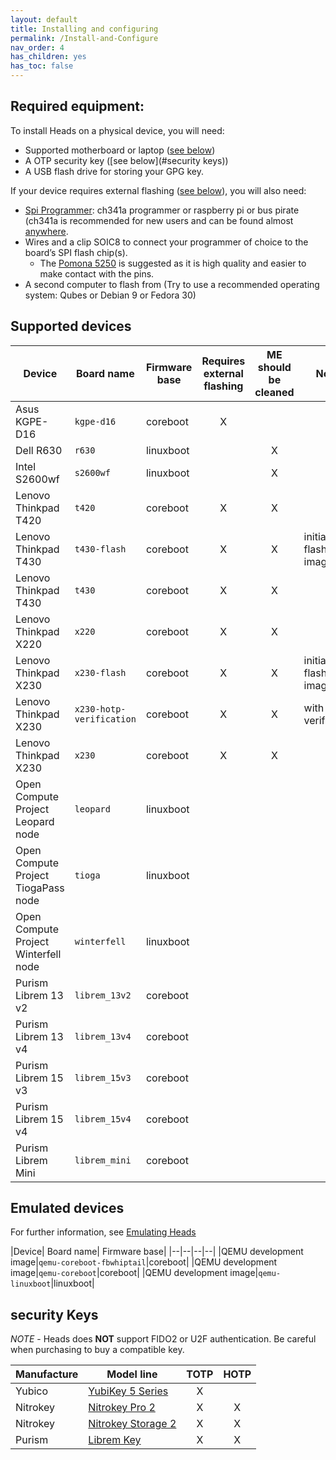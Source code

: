 ```yaml
---
layout: default
title: Installing and configuring
permalink: /Install-and-Configure
nav_order: 4
has_children: yes
has_toc: false
---
```


## Required equipment:

To install Heads on a physical device, you will need:

* Supported motherboard or laptop ([see below](#supported-devices))
* A OTP security key ([see below](#security keys))
* A USB flash drive for storing your GPG key.

If your device requires external flashing ([see below](#supported-devices)),
 you will also need:

* [Spi Programmer](https://trmm.net/SPI_flash): ch341a programmer or raspberry pi or bus pirate (ch341a is recommended for new users and can be found almost [anywhere](https://www.amazon.com/s?k=ch341a+programmer).
* Wires and a clip SOIC8 to connect your programmer of choice to the board’s SPI flash chip(s).
  * The [Pomona 5250](https://www.pomonaelectronics.com/products/test-clips/soic-clip-8-pin) is suggested as it is high quality and easier to make contact with the pins.
* A second computer to flash from (Try to use a recommended operating system: Qubes or Debian 9 or Fedora 30)


## Supported devices

|Device| Board name| Firmware base| Requires external flashing| ME should be cleaned | Notes|
|--|--|--|:--:|:--:|--|
|Asus KGPE-D16|`kgpe-d16`|coreboot|X|||
|Dell R630|`r630`|linuxboot||X||
|Intel S2600wf|`s2600wf`|linuxboot||X||
|Lenovo Thinkpad T420|`t420`|coreboot|X|X||
|Lenovo Thinkpad T430|`t430-flash`|coreboot|X|X|initial flashed image|
|Lenovo Thinkpad T430|`t430`|coreboot|X|X||
|Lenovo Thinkpad X220|`x220`|coreboot|X|X||
|Lenovo Thinkpad X230|`x230-flash`|coreboot|X|X|initial flashed image|
|Lenovo Thinkpad X230|`x230-hotp-verification`|coreboot|X|X|with hotp verification|
|Lenovo Thinkpad X230|`x230`|coreboot|X|X||
|Open Compute Project	Leopard node|`leopard`|linuxboot|||
|Open Compute Project	TiogaPass node|`tioga`|linuxboot||||
|Open Compute Project	Winterfell node|`winterfell`|linuxboot||||
|Purism Librem 13 v2|`librem_13v2`|coreboot||||
|Purism Librem 13 v4|`librem_13v4`|coreboot||||
|Purism Librem 15 v3|`librem_15v3`|coreboot||||
|Purism Librem 15 v4|`librem_15v4`|coreboot||||
|Purism Librem Mini|`librem_mini`|coreboot||||

## Emulated devices

For further information, see [Emulating Heads](/Emulating-Heads)

|Device| Board name|  Firmware base|
|--|--|--|--|
|QEMU development image|`qemu-coreboot-fbwhiptail`|coreboot|
|QEMU development image|`qemu-coreboot`|coreboot|
|QEMU development image|`qemu-linuxboot`|linuxboot|


## security Keys

*NOTE* - Heads does **NOT** support FIDO2 or U2F authentication.  Be careful when
 purchasing to buy a compatible key.

|Manufacture|Model line|TOTP|HOTP|
|--|--|:--:|:--:|
|Yubico|[YubiKey 5 Series](https://www.yubico.com/products/yubikey-5-overview)|X||
|Nitrokey|[Nitrokey Pro 2](https://www.nitrokey.com/#comparison)|X|X|
|Nitrokey|[Nitrokey Storage 2](https://www.nitrokey.com/#comparison)|X|X|
|Purism|[Librem Key](https://puri.sm/products/librem-key/)|X|X|
